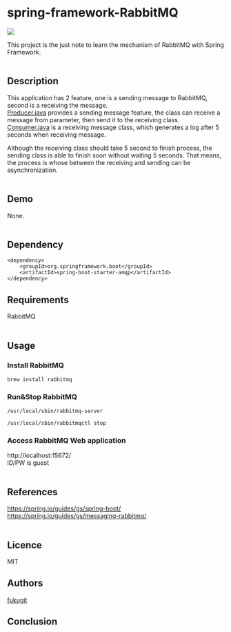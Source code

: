 # spring-framework-RabbitMQ
![](https://img.shields.io/badge/Language-Angular-brightgreen.svg)  

This project is the just note to learn the mechanism of RabbitMQ with Spring Framework.  
<br/>

## Description
This application has 2 feature, one is a sending message to RabbitMQ, second is a receiving the message.  
[Producer.java](/src/main/java/jp/co/example/Producer.java) provides a sending message feature, the class can receive a message from parameter, then send it to the receiving class.  
[Consumer.java](/src/main/java/jp/co/example/Consumer.java) is a receiving message class, which generates a log after 5 seconds when receiving message.  

Although the receiving class should take 5 second to finish process, the sending class is able to finish soon without waiting 5 seconds. That means, the process is whose between the receiving and sending can be asynchronization.  
<br/>

## Demo
None.  
<br/>

## Dependency
```
<dependency>
    <groupId>org.springframework.boot</groupId>
    <artifactId>spring-boot-starter-amqp</artifactId>
</dependency>
```

## Requirements
RabbitMQ  
<br/>

## Usage
### Install RabbitMQ
```
brew install rabbitmq
```

### Run&Stop RabbitMQ
```
/usr/local/sbin/rabbitmq-server
```
```
/usr/local/sbin/rabbitmqctl stop
```

### Access RabbitMQ Web application
http://localhost:15672/  
ID/PW is guest  
<br/>

## References
https://spring.io/guides/gs/spring-boot/  
https://spring.io/guides/gs/messaging-rabbitmq/  
<br/>

## Licence
MIT
<br/>

## Authors
[fukugit](https://github.com/fukugit)
<br/>

## Conclusion


